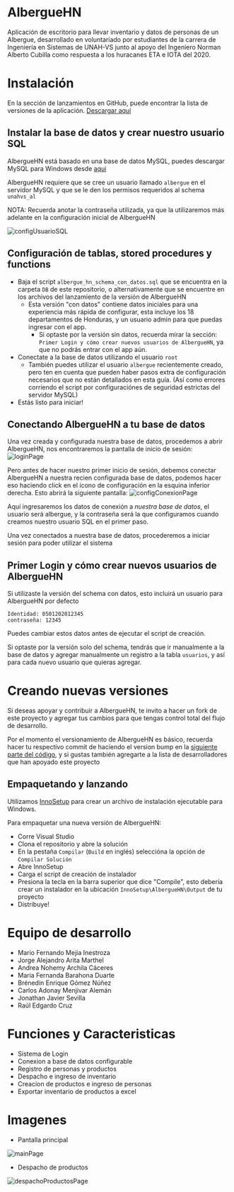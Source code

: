 # AlbergueHN
Aplicación de escritorio para llevar inventario y datos de personas de un Albergue, desarrollado en voluntariado por estudiantes de la carrera de Ingeniería en Sistemas de UNAH-VS junto al apoyo del Ingeniero Norman Alberto Cubilla como respuesta a los huracanes ETA e IOTA del 2020.

# Instalación
En la sección de lanzamientos en GitHub, puede encontrar la lista de versiones de la aplicación. [Descargar aquí](https://github.com/Termtime/AlbergueHN/releases/tag/v1.2.2)

## Instalar la base de datos y crear nuestro usuario SQL
AlbergueHN está basado en una base de datos MySQL, puedes descargar MySQL para Windows desde [aqui](https://dev.mysql.com/downloads/installer/)

AlbergueHN requiere que se cree un usuario llamado `albergue` en el servidor MySQL y que se le den los permisos requeridos al schema `unahvs_al`

NOTA: Recuerda anotar la contraseña utilizada, ya que la utilizaremos más adelante en la configuración inicial de AlbergueHN

![configUsuarioSQL](https://i.imgur.com/XU09hwI.png)

## Configuración de tablas, stored procedures y functions

- Baja el script `albergue_hn_schema_con_datos.sql` que se encuentra en la carpeta `DB` de este repositorio, o alternativamente que se encuentre en los archivos del lanzamiento de la versión de AlbergueHN
  - Esta versión "con datos" contiene datos iniciales para una experiencia más rápida de configurar, esta incluye los 18 departamentos de Honduras, y un usuario admin para que puedas ingresar con el app.
    - Si optaste por la versión sin datos, recuerda mirar la sección: `Primer Login y cómo crear nuevos usuarios de AlbergueHN`, ya que no podrás entrar con el app aún.
- Conectate a la base de datos utilizando el usuario `root`
  - También puedes utilizar el usuario `albergue` recientemente creado, pero ten en cuenta que pueden haber pasos extra de configuración necesarios que no están detallados en esta guía. (Así como errores corriendo el script por configuraciónes de seguridad estrictas del servidor MySQL)
- Estás listo para iniciar!

## Conectando AlbergueHN a tu base de datos

Una vez creada y configurada nuestra base de datos, procedemos a abrir AlbergueHN, nos encontraremos la pantalla de inicio de sesión:
![loginPage](https://i.imgur.com/7jCBLJS.jpg)

Pero antes de hacer nuestro primer inicio de sesión, debemos conectar AlbergueHN a nuestra recien configurada base de datos, podemos hacer eso haciendo click en el ícono de configuración en la esquina inferior derecha. Esto abrirá la siguiente pantalla:
![configConexionPage](https://i.imgur.com/yxwHSYR.jpg)

Aquí ingresaremos los datos de conexión a *nuestra base de datos*, el usuario será albergue, y la contraseña será la que configuramos cuando creamos nuestro usuario SQL en el primer paso.

Una vez conectados a nuestra base de datos, procederemos a iniciar sesión para poder utilizar el sistema

## Primer Login y cómo crear nuevos usuarios de AlbergueHN

Si utilizaste la versión del schema con datos, esto incluirá un usuario para AlbergueHN por defecto
```
Identidad: 0501202012345
contraseña: 12345
```

Puedes cambiar estos datos antes de ejecutar el script de creación.

Si optaste por la versión solo del schema, tendrás que ir manualmente a la base de datos y agregar manualmente un registro a la tabla `usuarios`, y así para cada nuevo usuario que quieras agregar.

# Creando nuevas versiones

Si deseas apoyar y contribuir a AlbergueHN, te invito a hacer un fork de este proyecto y agregar tus cambios para que tengas control total del flujo de desarrollo.

Por el momento el versionamiento de AlbergueHN es básico, recuerda hacer tu respectivo commit de haciendo el version bump en la [siguiente parte del código](https://github.com/Termtime/AlbergueHN/blob/fa149ce97b4c0cd0cd0e4fc3e20e9d8f042aa59c/AlbergueHN/Source/Forms/PantallaPrincipal.cs#L742), y si gustas también agregarte a la lista de desarrolladores que han apoyado este proyecto

## Empaquetando y lanzando

Utilizamos [InnoSetup](https://jrsoftware.org/isdl.php#stable) para crear un archivo de instalación ejecutable para Windows.

Para empaquetar una nueva versión de AlbergueHN:
- Corre Visual Studio
- Clona el repositorio y abre la solución
- En la pestaña `Compilar` (`Build` en inglés) seleccióna la opción de `Compilar Solución`
- Abre InnoSetup
- Carga el script de creación de instalador
- Presiona la tecla en la barra superior que dice "Compile", esto debería crear un instalador en la ubicación `InnoSetup\AlbergueHN\Output` de tu proyecto
- Distribuye!

# Equipo de desarrollo

* Mario Fernando Mejia Inestroza
* Jorge Alejandro Arita Marthel
* Andrea Nohemy Archila Cáceres
* Maria Fernanda Barahona Duarte
* Brénedin Enrique Gómez Núñez
* Carlos Adonay Menjivar Alemán
* Jonathan Javier Sevilla
* Raúl Edgardo Cruz

# Funciones y Caracteristicas

* Sistema de Login
* Conexion a base de datos configurable
* Registro de personas y productos
* Despacho e ingreso de inventario
* Creacion de productos e ingreso de personas
* Exportar inventario de productos a excel

# Imagenes

* Pantalla principal

![mainPage](https://i.imgur.com/5ySuUYA.jpg)

* Despacho de productos

![despachoProductosPage](https://i.imgur.com/ty1JkSu.jpg)
